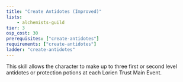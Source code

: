```yaml
---
title: "Create Antidotes (Improved)"
lists:
    - alchemists-guild
tier: 3
osp_cost: 30
prerequisites: ["create-antidotes"]
requirements: ["create-antidotes"]
ladder: "create-antidotes"
---
```

This skill allows the character to make up to three first or second level antidotes or protection potions at each Lorien Trust Main Event.